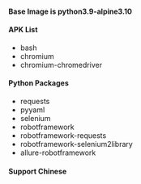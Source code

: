 #### Base Image is python3.9-alpine3.10

#### APK List

- bash
- chromium
- chromium-chromedriver

#### Python Packages

- requests
- pyyaml
- selenium
- robotframework
- robotframework-requests
- robotframework-selenium2library
- allure-robotframework

#### Support Chinese
